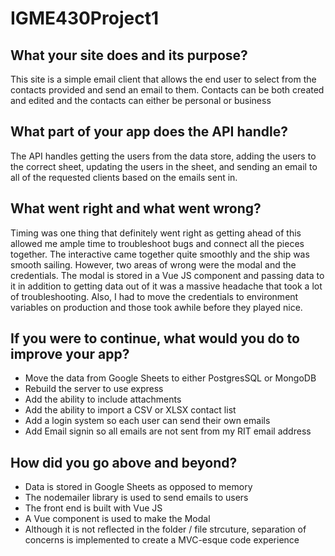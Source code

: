 # IGME430Project1

## What your site does and its purpose?
  
  This site is a simple email client that allows the end user to select from the contacts provided and send an email to them. Contacts can be both created and edited and the contacts can either be personal or business

## What part of your app does the API handle?

  The API handles getting the users from the data store, adding the users to the correct sheet, updating the users in the sheet, and sending an email to all of the requested clients based on the emails sent in.

## What went right and what went wrong?

  Timing was one thing that definitely went right as getting ahead of this allowed me ample time to troubleshoot bugs and connect all the pieces together. The interactive came together quite smoothly and the ship was smooth sailing. However, two areas of wrong were the modal and the credentials. The modal is stored in a Vue JS component and passing data to it in addition to getting data out of it was a massive headache that took a lot of troubleshooting. Also, I had to move the credentials to environment variables on production and those took awhile before they played nice.

## If you were to continue, what would you do to improve your app?
  
* Move the data from Google Sheets to either PostgresSQL or MongoDB
* Rebuild the server to use express
* Add the ability to include attachments
* Add the ability to import a CSV or XLSX contact list
* Add a login system so each user can send their own emails
* Add Email signin so all emails are not sent from my RIT email address

## How did you go above and beyond?

* Data is stored in Google Sheets as opposed to memory
* The nodemailer library is used to send emails to users
* The front end is built with Vue JS
* A Vue component is used to make the Modal
* Although it is not reflected in the folder / file strcuture, separation of concerns is implemented to create a MVC-esque code experience
